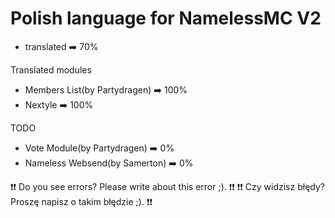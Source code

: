 # Polish language for NamelessMC V2

 - translated :arrow_right: 70%

Translated modules
 - Members List(by Partydragen) :arrow_right: 100%
 - Nextyle :arrow_right: 100%


TODO
 - Vote Module(by Partydragen) :arrow_right: 0%
 - Nameless Websend(by Samerton) :arrow_right: 0%



:heavy_exclamation_mark::heavy_exclamation_mark: Do you see errors? Please write about this error ;). :heavy_exclamation_mark::heavy_exclamation_mark:
:heavy_exclamation_mark::heavy_exclamation_mark: Czy widzisz błędy? Proszę napisz o takim błędzie ;). :heavy_exclamation_mark::heavy_exclamation_mark:
